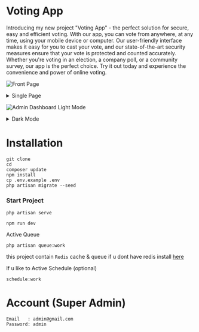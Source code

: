 # Voting App
Introducing my new project "Voting App" - the perfect solution for secure, easy and efficient voting. With our app, you can vote from anywhere, at any time, using your mobile device or computer. Our user-friendly interface makes it easy for you to cast your vote, and our state-of-the-art security measures ensure that your vote is protected and counted accurately. Whether you're voting in an election, a company poll, or a community survey, our app is the perfect choice. Try it out today and experience the convenience and power of online voting.


![Front Page](https://user-images.githubusercontent.com/50520333/214744944-c5c9ce21-fb2b-4427-9347-c0eb9d85e6b4.png)

<details close>
<summary>Single Page</summary>

![Single Page](https://user-images.githubusercontent.com/50520333/214745011-9d95aea1-ed95-4697-85d1-becccafd8ee1.png)

</details>

![Admin Dashboard Light Mode](https://user-images.githubusercontent.com/50520333/214745100-dd3c1d96-d7b0-47cc-86de-c9cdf5dfdc1c.png)

<details close>
<summary>Dark Mode</summary>

![Admin Dashboard Dark Mode](https://user-images.githubusercontent.com/50520333/214745156-eaf1ae73-afa5-4356-9c80-05d912473aa2.png)

</details>

# Installation
```
git clone 
cd 
composer update
npm install
cp .env.example .env
php artisan migrate --seed
```
### Start Project
``` 
php artisan serve
```
```
npm run dev
```

Active Queue  
``` 
php artisan queue:work
```
this project contain `Redis` cache & queue if u dont have redis install [here](https://redis.io/docs/getting-started/installation/)

If u like to Active Schedule (optional)
```
schedule:work
```

# Account (Super Admin)
``` 
Email   : admin@gmail.com
Password: admin
```
